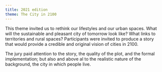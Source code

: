 ```yaml
---
title: 2021 edition
theme: The City in 2100
---
```

This theme invited us to rethink our lifestyles and our urban spaces. What will the sustainable and pleasant city of tomorrow look like? What links to territories and rural spaces? Participants were invited to produce a story that would provide a credible and original vision of cities in 2100.

The jury paid attention to the story, the quality of the plot, and the formal implementation; but also and above al to the realistic nature of the background, the city in which people live.